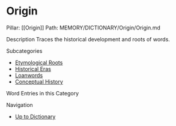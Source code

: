# Origin
Pillar: [[Origin]]
Path: MEMORY/DICTIONARY/Origin/Origin.md

Description
Traces the historical development and roots of words.

Subcategories
- [Etymological Roots](./Etymological_Roots/Etymological_Roots.md)
- [Historical Eras](./Historical_Eras/Historical_Eras.md)
- [Loanwords](./Loanwords/Loanwords.md)
- [Conceptual History](./Conceptual_History/Conceptual_History.md)

Word Entries in this Category

Navigation
- [Up to Dictionary](../dictionary.md)
